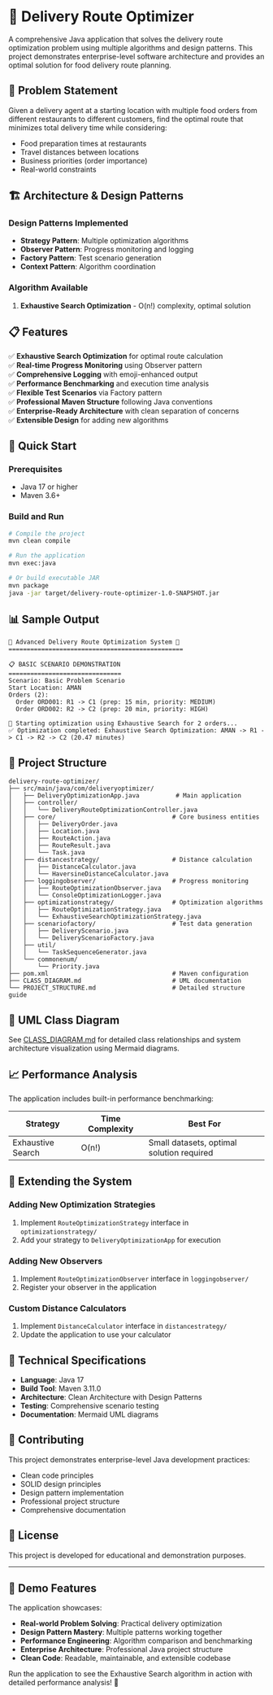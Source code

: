 # 🚗 Delivery Route Optimizer

A comprehensive Java application that solves the delivery route optimization problem using multiple algorithms and design patterns. This project demonstrates enterprise-level software architecture and provides an optimal solution for food delivery route planning.

## 🎯 Problem Statement

Given a delivery agent at a starting location with multiple food orders from different restaurants to different customers, find the optimal route that minimizes total delivery time while considering:
- Food preparation times at restaurants
- Travel distances between locations
- Business priorities (order importance)
- Real-world constraints

## 🏗️ Architecture & Design Patterns

### Design Patterns Implemented
- **Strategy Pattern**: Multiple optimization algorithms
- **Observer Pattern**: Progress monitoring and logging
- **Factory Pattern**: Test scenario generation
- **Context Pattern**: Algorithm coordination


### Algorithm Available
1. **Exhaustive Search Optimization** - O(n!) complexity, optimal solution

## 📋 Features


✅ **Exhaustive Search Optimization** for optimal route calculation  
✅ **Real-time Progress Monitoring** using Observer pattern  
✅ **Comprehensive Logging** with emoji-enhanced output  
✅ **Performance Benchmarking** and execution time analysis  
✅ **Flexible Test Scenarios** via Factory pattern  
✅ **Professional Maven Structure** following Java conventions  
✅ **Enterprise-Ready Architecture** with clean separation of concerns  
✅ **Extensible Design** for adding new algorithms  

## 🚀 Quick Start

### Prerequisites
- Java 17 or higher
- Maven 3.6+


### Build and Run
```bash
# Compile the project
mvn clean compile

# Run the application
mvn exec:java

# Or build executable JAR
mvn package
java -jar target/delivery-route-optimizer-1.0-SNAPSHOT.jar
```


## 📊 Sample Output

```
🚗 Advanced Delivery Route Optimization System 🚗
================================================

📋 BASIC SCENARIO DEMONSTRATION
===============================
Scenario: Basic Problem Scenario
Start Location: AMAN
Orders (2):
  Order ORD001: R1 -> C1 (prep: 15 min, priority: MEDIUM)
  Order ORD002: R2 -> C2 (prep: 20 min, priority: HIGH)

🚀 Starting optimization using Exhaustive Search for 2 orders...
✅ Optimization completed: Exhaustive Search Optimization: AMAN -> R1 -> C1 -> R2 -> C2 (20.47 minutes)
```


## 📁 Project Structure

```
delivery-route-optimizer/
├── src/main/java/com/deliveryoptimizer/
│   ├── DeliveryOptimizationApp.java          # Main application
│   ├── controller/
│   │   └── DeliveryRouteOptimizationController.java
│   ├── core/                                # Core business entities
│   │   ├── DeliveryOrder.java
│   │   ├── Location.java
│   │   ├── RouteAction.java
│   │   ├── RouteResult.java
│   │   └── Task.java
│   ├── distancestrategy/                    # Distance calculation
│   │   ├── DistanceCalculator.java
│   │   └── HaversineDistanceCalculator.java
│   ├── loggingobserver/                     # Progress monitoring
│   │   ├── RouteOptimizationObserver.java
│   │   └── ConsoleOptimizationLogger.java
│   ├── optimizationstrategy/                # Optimization algorithms
│   │   ├── RouteOptimizationStrategy.java
│   │   └── ExhaustiveSearchOptimizationStrategy.java
│   ├── scenariofactory/                     # Test data generation
│   │   ├── DeliveryScenario.java
│   │   └── DeliveryScenarioFactory.java
│   ├── util/
│   │   └── TaskSequenceGenerator.java
│   └── commonenum/
│       └── Priority.java
├── pom.xml                                  # Maven configuration
├── CLASS_DIAGRAM.md                         # UML documentation
└── PROJECT_STRUCTURE.md                     # Detailed structure guide
```

## 🎨 UML Class Diagram

See [CLASS_DIAGRAM.md](CLASS_DIAGRAM.md) for detailed class relationships and system architecture visualization using Mermaid diagrams.


## 📈 Performance Analysis

The application includes built-in performance benchmarking:

| Strategy | Time Complexity | Best For |
|----------|----------------|----------|
| Exhaustive Search | O(n!) | Small datasets, optimal solution required |

## 🔧 Extending the System



### Adding New Optimization Strategies
1. Implement `RouteOptimizationStrategy` interface in `optimizationstrategy/`
2. Add your strategy to `DeliveryOptimizationApp` for execution

### Adding New Observers
1. Implement `RouteOptimizationObserver` interface in `loggingobserver/`
2. Register your observer in the application

### Custom Distance Calculators
1. Implement `DistanceCalculator` interface in `distancestrategy/`
2. Update the application to use your calculator

## 📝 Technical Specifications

- **Language**: Java 17
- **Build Tool**: Maven 3.11.0
- **Architecture**: Clean Architecture with Design Patterns
- **Testing**: Comprehensive scenario testing
- **Documentation**: Mermaid UML diagrams

## 🤝 Contributing

This project demonstrates enterprise-level Java development practices:
- Clean code principles
- SOLID design principles
- Design pattern implementation
- Professional project structure
- Comprehensive documentation

## 📄 License

This project is developed for educational and demonstration purposes.

---

## 🎉 Demo Features

The application showcases:
- **Real-world Problem Solving**: Practical delivery optimization
- **Design Pattern Mastery**: Multiple patterns working together
- **Performance Engineering**: Algorithm comparison and benchmarking
- **Enterprise Architecture**: Professional Java project structure
- **Clean Code**: Readable, maintainable, and extensible codebase

Run the application to see the Exhaustive Search algorithm in action with detailed performance analysis! 🚀
